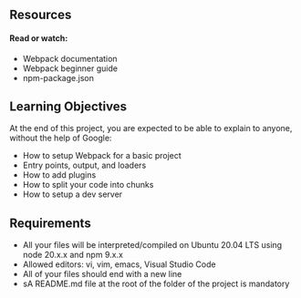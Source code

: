 ## Resources
#### Read or watch:

- Webpack documentation
- Webpack beginner guide
- npm-package.json
## Learning Objectives
At the end of this project, you are expected to be able to explain to anyone, without the help of Google:

- How to setup Webpack for a basic project
- Entry points, output, and loaders
- How to add plugins
- How to split your code into chunks
- How to setup a dev server
## Requirements
- All your files will be interpreted/compiled on Ubuntu 20.04 LTS using node 20.x.x and npm 9.x.x
- Allowed editors: vi, vim, emacs, Visual Studio Code
- All of your files should end with a new line
- sA README.md file at the root of the folder of the project is mandatory
